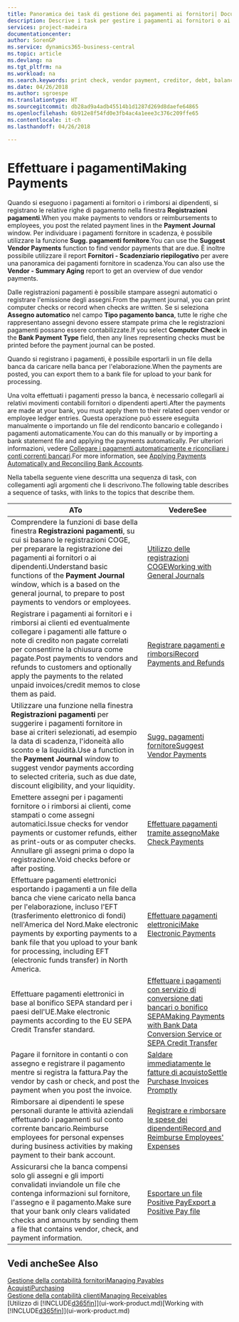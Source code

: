 ```yaml
---
title: Panoramica dei task di gestione dei pagamenti ai fornitori| Documenti Microsoft
description: Descrive i task per gestire i pagamenti ai fornitori o ai creditori, inclusa la registrazione delle righe di pagamento e la visualizzazione di una panoramica del saldo dovuto.
services: project-madeira
documentationcenter: 
author: SorenGP
ms.service: dynamics365-business-central
ms.topic: article
ms.devlang: na
ms.tgt_pltfrm: na
ms.workload: na
ms.search.keywords: print check, vendor payment, creditor, debt, balance due, AP
ms.date: 04/26/2018
ms.author: sgroespe
ms.translationtype: HT
ms.sourcegitcommit: db28ad9a4adb45514b1d1287d269d8daefe64865
ms.openlocfilehash: 6b912e8f54fd0e3fb4ac4a1eee3c376c209ffe65
ms.contentlocale: it-ch
ms.lasthandoff: 04/26/2018

---
```

# <a name="making-payments"></a><span data-ttu-id="997d8-103">Effettuare i pagamenti</span><span class="sxs-lookup"><span data-stu-id="997d8-103">Making Payments</span></span>
<span data-ttu-id="997d8-104">Quando si eseguono i pagamenti ai fornitori o i rimborsi ai dipendenti, si registrano le relative righe di pagamento nella finestra **Registrazioni pagamenti**.</span><span class="sxs-lookup"><span data-stu-id="997d8-104">When you make payments to vendors or reimbursements to employees, you post the related payment lines in the **Payment Journal** window.</span></span> <span data-ttu-id="997d8-105">Per individuare i pagamenti fornitore in scadenza, è possibile utilizzare la funzione **Sugg. pagamenti fornitore**.</span><span class="sxs-lookup"><span data-stu-id="997d8-105">You can use the **Suggest Vendor Payments** function to find vendor payments that are due.</span></span> <span data-ttu-id="997d8-106">È inoltre possibile utilizzare il report **Fornitori - Scadenziario riepilogativo** per avere una panoramica dei pagamenti fornitore in scadenza.</span><span class="sxs-lookup"><span data-stu-id="997d8-106">You can also use the **Vendor - Summary Aging** report to get an overview of due vendor payments.</span></span>

<span data-ttu-id="997d8-107">Dalle registrazioni pagamenti è possibile stampare assegni automatici o registrare l'emissione degli assegni.</span><span class="sxs-lookup"><span data-stu-id="997d8-107">From the payment journal, you can print computer checks or record when checks are written.</span></span> <span data-ttu-id="997d8-108">Se si seleziona **Assegno automatico** nel campo **Tipo pagamento banca**, tutte le righe che rappresentano assegni devono essere stampate prima che le registrazioni pagamenti possano essere contabilizzate.</span><span class="sxs-lookup"><span data-stu-id="997d8-108">If you select **Computer Check** in the **Bank Payment Type** field, then any lines representing checks must be printed before the payment journal can be posted.</span></span>

<span data-ttu-id="997d8-109">Quando si registrano i pagamenti, è possibile esportarli in un file della banca da caricare nella banca per l'elaborazione.</span><span class="sxs-lookup"><span data-stu-id="997d8-109">When the payments are posted, you can export them to a bank file for upload to your bank for processing.</span></span>

<span data-ttu-id="997d8-110">Una volta effettuati i pagamenti presso la banca, è necessario collegarli ai relativi movimenti contabili fornitori o dipendenti aperti.</span><span class="sxs-lookup"><span data-stu-id="997d8-110">After the payments are made at your bank, you must apply them to their related open vendor or employee ledger entries.</span></span> <span data-ttu-id="997d8-111">Questa operazione può essere eseguita manualmente o importando un file del rendiconto bancario e collegando i pagamenti automaticamente.</span><span class="sxs-lookup"><span data-stu-id="997d8-111">You can do this manually or by importing a bank statement file and applying the payments automatically.</span></span> <span data-ttu-id="997d8-112">Per ulteriori informazioni, vedere [Collegare i pagamenti automaticamente e riconciliare i conti correnti bancari](receivables-apply-payments-auto-reconcile-bank-accounts.md).</span><span class="sxs-lookup"><span data-stu-id="997d8-112">For more information, see [Applying Payments Automatically and Reconciling Bank Accounts](receivables-apply-payments-auto-reconcile-bank-accounts.md).</span></span>

<span data-ttu-id="997d8-113">Nella tabella seguente viene descritta una sequenza di task, con collegamenti agli argomenti che li descrivono.</span><span class="sxs-lookup"><span data-stu-id="997d8-113">The following table describes a sequence of tasks, with links to the topics that describe them.</span></span>

| <span data-ttu-id="997d8-114">A</span><span class="sxs-lookup"><span data-stu-id="997d8-114">To</span></span> | <span data-ttu-id="997d8-115">Vedere</span><span class="sxs-lookup"><span data-stu-id="997d8-115">See</span></span> |
| --- | --- |
|<span data-ttu-id="997d8-116">Comprendere la funzioni di base della finestra **Registrazioni pagamenti**, su cui si basano le registrazioni COGE, per preparare la registrazione dei pagamenti ai fornitori o ai dipendenti.</span><span class="sxs-lookup"><span data-stu-id="997d8-116">Understand basic functions of the **Payment Journal** window, which is a based on the general journal, to prepare to post payments to vendors or employees.</span></span>|[<span data-ttu-id="997d8-117">Utilizzo delle registrazioni COGE</span><span class="sxs-lookup"><span data-stu-id="997d8-117">Working with General Journals</span></span>](ui-work-general-journals.md)|
|<span data-ttu-id="997d8-118">Registrare i pagamenti ai fornitori e i rimborsi ai clienti ed eventualmente collegare i pagamenti alle fatture o note di credito non pagate correlati per consentirne la chiusura come pagate.</span><span class="sxs-lookup"><span data-stu-id="997d8-118">Post payments to vendors and refunds to customers and optionally apply the payments to the related unpaid invoices/credit memos to close them as paid.</span></span>|[<span data-ttu-id="997d8-119">Registrare pagamenti e rimborsi</span><span class="sxs-lookup"><span data-stu-id="997d8-119">Record Payments and Refunds</span></span>](payables-how-post-payments-refunds.md)|
| <span data-ttu-id="997d8-120">Utilizzare una funzione nella finestra **Registrazioni pagamenti** per suggerire i pagamenti fornitore in base ai criteri selezionati, ad esempio la data di scadenza, l'idoneità allo sconto e la liquidità.</span><span class="sxs-lookup"><span data-stu-id="997d8-120">Use a function in the **Payment Journal** window to suggest vendor payments according to selected criteria, such as due date, discount eligibility, and your liquidity.</span></span> |[<span data-ttu-id="997d8-121">Sugg. pagamenti fornitore</span><span class="sxs-lookup"><span data-stu-id="997d8-121">Suggest Vendor Payments</span></span>](payables-how-suggest-vendor-payments.md) |
| <span data-ttu-id="997d8-122">Emettere assegni per i pagamenti fornitore o i rimborsi ai clienti, come stampati o come assegni automatici.</span><span class="sxs-lookup"><span data-stu-id="997d8-122">Issue checks for vendor payments or customer refunds, either as print-outs or as computer checks.</span></span> <span data-ttu-id="997d8-123">Annullare gli assegni prima o dopo la registrazione.</span><span class="sxs-lookup"><span data-stu-id="997d8-123">Void checks before or after posting.</span></span> |[<span data-ttu-id="997d8-124">Effettuare pagamenti tramite assegno</span><span class="sxs-lookup"><span data-stu-id="997d8-124">Make Check Payments</span></span>](payables-how-work-checks.md) |
|<span data-ttu-id="997d8-125">Effettuare pagamenti elettronici esportando i pagamenti a un file della banca che viene caricato nella banca per l'elaborazione, incluso l'EFT (trasferimento elettronico di fondi) nell'America del Nord.</span><span class="sxs-lookup"><span data-stu-id="997d8-125">Make electronic payments by exporting payments to a bank file that you upload to your bank for processing, including EFT (electronic funds transfer) in North America.</span></span> |[<span data-ttu-id="997d8-126">Effettuare pagamenti elettronici</span><span class="sxs-lookup"><span data-stu-id="997d8-126">Make Electronic Payments</span></span>](payables-how-export-payments-bank-file.md)|
|<span data-ttu-id="997d8-127">Effettuare pagamenti elettronici in base al bonifico SEPA standard per i paesi dell'UE.</span><span class="sxs-lookup"><span data-stu-id="997d8-127">Make electronic payments according to the EU SEPA Credit Transfer standard.</span></span>|[<span data-ttu-id="997d8-128">Effettuare i pagamenti con servizio di conversione dati bancari o bonifico SEPA</span><span class="sxs-lookup"><span data-stu-id="997d8-128">Making Payments with Bank Data Conversion Service or SEPA Credit Transfer</span></span>](finance-make-payments-with-bank-data-conversion-service-or-sepa-credit-transfer.md)|
| <span data-ttu-id="997d8-129">Pagare il fornitore in contanti o con assegno e registrare il pagamento mentre si registra la fattura.</span><span class="sxs-lookup"><span data-stu-id="997d8-129">Pay the vendor by cash or check, and post the payment when you post the invoice.</span></span> |[<span data-ttu-id="997d8-130">Saldare immediatamente le fatture di acquisto</span><span class="sxs-lookup"><span data-stu-id="997d8-130">Settle Purchase Invoices Promptly</span></span>](finance-how-to-settle-purchase-invoices-promptly.md) |
|<span data-ttu-id="997d8-131">Rimborsare ai dipendenti le spese personali durante le attività aziendali effettuando i pagamenti sul conto corrente bancario.</span><span class="sxs-lookup"><span data-stu-id="997d8-131">Reimburse employees for personal expenses during business activities by making payment to their bank account.</span></span>|[<span data-ttu-id="997d8-132">Registrare e rimborsare le spese dei dipendenti</span><span class="sxs-lookup"><span data-stu-id="997d8-132">Record and Reimburse Employees' Expenses</span></span>](finance-how-record-reimburse-employee-expenses.md)|
| <span data-ttu-id="997d8-133">Assicurarsi che la banca compensi solo gli assegni e gli importi convalidati inviandole un file che contenga informazioni sul fornitore, l'assegno e il pagamento.</span><span class="sxs-lookup"><span data-stu-id="997d8-133">Make sure that your bank only clears validated checks and amounts by sending them a file that contains vendor, check, and payment information.</span></span> |[<span data-ttu-id="997d8-134">Esportare un file Positive Pay</span><span class="sxs-lookup"><span data-stu-id="997d8-134">Export a Positive Pay file</span></span>](finance-how-positive-pay.md) |

## <a name="see-also"></a><span data-ttu-id="997d8-135">Vedi anche</span><span class="sxs-lookup"><span data-stu-id="997d8-135">See Also</span></span>
[<span data-ttu-id="997d8-136">Gestione della contabilità fornitori</span><span class="sxs-lookup"><span data-stu-id="997d8-136">Managing Payables</span></span>](payables-manage-payables.md)  
[<span data-ttu-id="997d8-137">Acquisti</span><span class="sxs-lookup"><span data-stu-id="997d8-137">Purchasing</span></span>](purchasing-manage-purchasing.md)  
[<span data-ttu-id="997d8-138">Gestione della contabilità clienti</span><span class="sxs-lookup"><span data-stu-id="997d8-138">Managing Receivables</span></span>](receivables-manage-receivables.md)  
<span data-ttu-id="997d8-139">[Utilizzo di [!INCLUDE[d365fin](includes/d365fin_md.md)]](ui-work-product.md)</span><span class="sxs-lookup"><span data-stu-id="997d8-139">[Working with [!INCLUDE[d365fin](includes/d365fin_md.md)]](ui-work-product.md)</span></span>  

